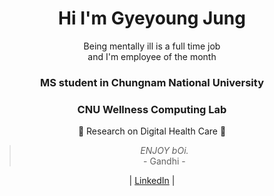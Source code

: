 <div align='center'>


# **Hi I'm Gyeyoung Jung** 
Being mentally ill is a full time job   
and I'm employee of the month
### MS student in Chungnam National University  


<!-- ![Anurag's GitHub stats](https://github-readme-stats.vercel.app/api?username=hotmoist&&show_icons=true&theme=dark)    -->
  ### __CNU Wellness Computing Lab__
  🎇 Research on Digital Health Care 🎇
 
>  <em>ENJOY bOi.</em>   
>  \- Gandhi -
 
| [LinkedIn](https://www.linkedin.com/in/gyeyoung-jung-a911b8220/?locale=en_US) | 
<!-- [Blog](https://woolen-vinyl-157.notion.site/Gyeyoung-Jung-s-Blog-36286a968be4438792e9495d6f0dc793) | [TIL](https://woolen-vinyl-157.notion.site/TIL-a173923c843b47cb8f69a3d622879ce0) |
 -->
  
</div>
